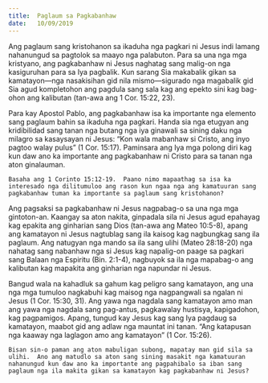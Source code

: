 ```yaml
---
title:  Paglaum sa Pagkabanhaw
date:   10/09/2019
---
```


Ang paglaum sang kristohanon sa ikaduha nga pagkari ni Jesus indi lamang nahanungud sa pagtolok sa maayo nga palabuton.  Para sa una nga mga kristyano, ang pagkabanhaw ni Jesus naghatag sang malig-on nga kasiguruhan para sa Iya pagbalik.  Kun sarang Sia makabalik gikan sa kamatayon—nga nasakisihan gid nila mismo—sigurado nga magabalik gid Sia agud kompletohon ang pagdula sang sala kag ang epekto sini kag bag-ohon ang kalibutan (tan-awa ang 1 Cor. 15:22, 23).

Para kay Apostol Pablo, ang pagkabanhaw isa ka importante nga elemento sang paglaum bahin sa ikaduha nga pagkari.  Handa sia nga etugyan ang kridibilidad sang tanan nga butang nga iya ginawali sa sining daku nga milagro sa kasaysayan ni Jesus:  “Kon wala mabanhaw si Cristo, ang inyo pagtoo walay pulus” (1 Cor. 15:17).  Paminsara ang Iya mga polong diri kag kun daw ano ka importante ang pagkabanhaw ni Cristo para sa tanan nga aton ginalauman.

`Basaha ang 1 Corinto 15:12-19.  Paano nimo mapaathag sa isa ka interesado nga dilitumuloo ang rason kun ngaa nga ang kamatuuran sang pagkabanhaw tuman ka importante sa paglaum sang kristohanon?`

Ang pagsaksi sa pagkabanhaw ni Jesus nagpabag-o sa una nga mga gintoton-an.  Kaangay sa aton nakita, ginpadala sila ni Jesus agud epahayag kag epakita ang ginharian sang Dios (tan-awa ang Mateo 10:5-8), apang ang kamatayon ni Jesus nagtublag sang ila kaisog kag nagbungkag sang ila paglaum.  Ang natugyan nga mando sa ila sang ulihi (Mateo 28:18-20) nga nahatag sang nabanhaw nga si Jesus kag napalig-on paage sa pagkari sang Balaan nga Espiritu (Bin. 2:1-4), nagbuyok sa ila nga mapabag-o ang kalibutan kag mapakita ang ginharian nga napundar ni Jesus.

Bangud wala na kahadluk sa gahum kag peligro sang kamatayon, ang una nga mga tumuloo nagkabuhi kag maisog nga nagpangwali sa ngalan ni Jesus (1 Cor. 15:30, 31).  Ang yawa nga nagdala sang kamatayon amo man ang yawa nga nagdala sang pag-antus, pagkawalay hustisya, kapigadohon, kag pagpamigos.  Apang, tungud kay Jesus kag sang Iya pagdaug sa kamatayon, maabot gid ang adlaw nga mauntat ini tanan.  “Ang katapusan nga kaaway nga laglagon amo ang kamatayon” (1 Cor. 15:26).

`Bisan sin-o paman ang aton mabuligan subong, mapatay man gid sila sa ulihi.  Ano ang matudlo sa aton sang sining masakit nga kamatuuran nahanungud kun daw ano ka importante ang pagpahibalo sa iban sang paglaum nga ila makita gikan sa kamatayon kag pagkabanhaw ni Jesus?`